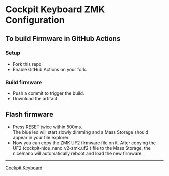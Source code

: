 # Cockpit Keyboard ZMK Configuration
## To build Firmware in GitHub Actions

### Setup

- Fork this repo.
- Enable GitHub Actions on your fork.

### Build firmware

- Push a commit to trigger the build.
- Download the artifact. 

## Flash firmware
- Press RESET twice within 500ms.   
  The blue led will start slowly dimming and a Mass Storage should appear in your file explorer.
- Now you can copy the ZMK UF2 firmware file on it. After copying the UF2 (cockpit-nice_nano_v2-zmk.uf2 ) file to the Mass Storage, the nice!nano will automatically reboot and load the new firmware. 

----
[Cockpit Keyboard](https://github.com/ozkan/Cockpit-Keyboard)
